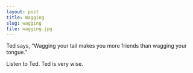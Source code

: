 ```yaml
---
layout: post
title: Wagging
slug: wagging
file: wagging.jpg
---
```


<p>Ted says, “Wagging your tail makes you more friends than wagging your tongue.”</p>

<p>Listen to Ted.
Ted is very wise.</p>